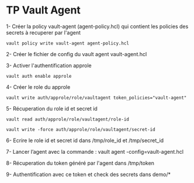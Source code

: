 # TP Vault Agent

1- Créer la policy vault-agent (agent-policy.hcl) qui contient les policies des secrets à recuperer par l'agent

```vault policy write vault-agent agent-policy.hcl```

2- Créer le fichier de config du vault agent vault-agent.hcl

3- Activer l'authentification approle

```vault auth enable approle```

4- Créer le role du approle

```vault write auth/approle/role/vaultagent token_policies="vault-agent"```

5- Récuperation du role id et secret id

```vault read auth/approle/role/vaultagent/role-id```

```vault write -force auth/approle/role/vaultagent/secret-id```


6- Ecrire le role id et secret id dans /tmp/role_id et /tmp/secret_id

7- Lancer l’agent avec la commande : vault agent -config=vault-agent.hcl

8- Récuperation du token généré par l'agent dans /tmp/token

9- Authentification avec ce token et check des secrets dans demo/*
